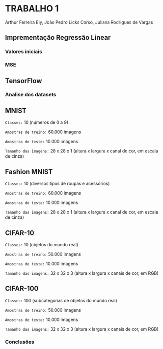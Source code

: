 # TRABALHO 1 
Arthur Ferreira Ely, João Pedro Licks Corso, Juliana Rodrigues de Vargas

## Imprementação Regressão Linear

### Valores iniciais

### MSE


## TensorFlow

### Analise dos datasets
## MNIST
```Classes:``` 10 (números de 0 a 9)

```Amostras de treino:``` 60.000 imagens

```Amostras de teste:``` 10.000 imagens

```Tamanho das imagens:``` 28 x 28 x 1 (altura x largura x canal de cor, em escala de cinza)

## Fashion MNIST
```Classes:``` 10 (diversos tipos de roupas e acessórios)

```Amostras de treino:``` 60.000 imagens

```Amostras de teste:``` 10.000 imagens

```Tamanho das imagens:``` 28 x 28 x 1 (altura x largura x canal de cor, em escala de cinza)

## CIFAR-10
```Classes:``` 10 (objetos do mundo real)

```Amostras de treino:``` 50.000 imagens

```Amostras de teste:``` 10.000 imagens

```Tamanho das imagens:``` 32 x 32 x 3 (altura x largura x canais de cor, em RGB)

## CIFAR-100
```Classes:``` 100 (subcategorias de objetos do mundo real)

```Amostras de treino:``` 50.000 imagens

```Amostras de teste:``` 10.000 imagens

```Tamanho das imagens:``` 32 x 32 x 3 (altura x largura x canais de cor, em RGB)

### Conclusões 
